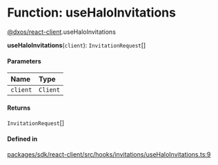 # Function: useHaloInvitations

[@dxos/react-client](../modules/dxos_react_client.md).useHaloInvitations

**useHaloInvitations**(`client`): `InvitationRequest`[]

#### Parameters

| Name | Type |
| :------ | :------ |
| `client` | `Client` |

#### Returns

`InvitationRequest`[]

#### Defined in

[packages/sdk/react-client/src/hooks/invitations/useHaloInvitations.ts:9](https://github.com/dxos/dxos/blob/db8188dae/packages/sdk/react-client/src/hooks/invitations/useHaloInvitations.ts#L9)
